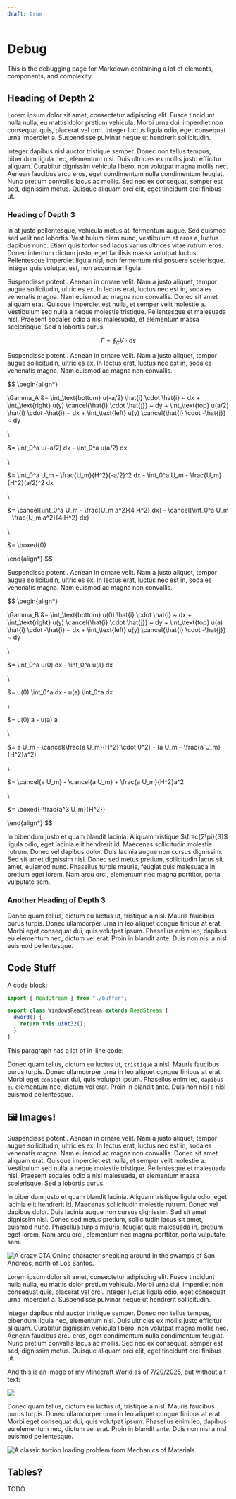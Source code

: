 ```yaml
---
draft: true
---
```


# Debug

This is the debugging page for Markdown containing a lot of elements, components, and complexity.

<!-- this is a comment -->

## Heading of Depth 2

Lorem ipsum dolor sit amet, consectetur adipiscing elit. Fusce tincidunt nulla nulla, eu mattis dolor pretium vehicula. Morbi urna dui, imperdiet non consequat quis, placerat vel orci. Integer luctus ligula odio, eget consequat urna imperdiet a. Suspendisse pulvinar neque ut hendrerit sollicitudin.

Integer dapibus nisl auctor tristique semper. Donec non tellus tempus, bibendum ligula nec, elementum nisi. Duis ultricies ex mollis justo efficitur aliquam. Curabitur dignissim vehicula libero, non volutpat magna mollis nec. Aenean faucibus arcu eros, eget condimentum nulla condimentum feugiat. Nunc pretium convallis lacus ac mollis. Sed nec ex consequat, semper est sed, dignissim metus. Quisque aliquam orci elit, eget tincidunt orci finibus ut.

### Heading of Depth 3

In at justo pellentesque, vehicula metus at, fermentum augue. Sed euismod sed velit nec lobortis. Vestibulum diam nunc, vestibulum at eros a, luctus dapibus nunc. Etiam quis tortor sed lacus varius ultrices vitae rutrum eros. Donec interdum dictum justo, eget facilisis massa volutpat luctus. Pellentesque imperdiet ligula nisl, non fermentum nisi posuere scelerisque. Integer quis volutpat est, non accumsan ligula.

Suspendisse potenti. Aenean in ornare velit. Nam a justo aliquet, tempor augue sollicitudin, ultricies ex. In lectus erat, luctus nec est in, sodales venenatis magna. Nam euismod ac magna non convallis. Donec sit amet aliquam erat. Quisque imperdiet est nulla, et semper velit molestie a. Vestibulum sed nulla a neque molestie tristique. Pellentesque et malesuada nisl. Praesent sodales odio a nisi malesuada, et elementum massa scelerisque. Sed a lobortis purus.

$$
\Gamma = \oint_C V \cdot ds
$$

Suspendisse potenti. Aenean in ornare velit. Nam a justo aliquet, tempor augue sollicitudin, ultricies ex. In lectus erat, luctus nec est in, sodales venenatis magna. Nam euismod ac magna non convallis.

$$
\begin{align*}

\Gamma_A &= \int_\text{bottom} u(-a/2) \hat{i} \cdot \hat{i} ~ dx + \int_\text{right} u(y) \cancel{\hat{i} \cdot \hat{j}} ~ dy + \int_\text{top} u(a/2) \hat{i} \cdot -\hat{i} ~ dx + \int_\text{left} u(y) \cancel{\hat{i} \cdot -\hat{j}} ~ dy

\\

&= \int_0^a u(-a/2) dx - \int_0^a u(a/2) dx

\\

&= \int_0^a U_m - \frac{U_m}{H^2}(-a/2)^2 dx - \int_0^a U_m - \frac{U_m}{H^2}(a/2)^2 dx

\\

&= \cancel{\int_0^a U_m - \frac{U_m a^2}{4 H^2} dx} - \cancel{\int_0^a U_m - \frac{U_m a^2}{4 H^2} dx}

\\

&= \boxed{0}

\end{align*}
$$

Suspendisse potenti. Aenean in ornare velit. Nam a justo aliquet, tempor augue sollicitudin, ultricies ex. In lectus erat, luctus nec est in, sodales venenatis magna. Nam euismod ac magna non convallis.

$$
\begin{align*}

\Gamma_B &= \int_\text{bottom} u(0) \hat{i} \cdot \hat{i} ~ dx + \int_\text{right} u(y) \cancel{\hat{i} \cdot \hat{j}} ~ dy + \int_\text{top} u(a) \hat{i} \cdot -\hat{i} ~ dx + \int_\text{left} u(y) \cancel{\hat{i} \cdot -\hat{j}} ~ dy

\\

&= \int_0^a u(0) dx - \int_0^a u(a) dx

\\

&= u(0) \int_0^a dx - u(a) \int_0^a dx

\\

&= u(0) a - u(a) a

\\

&= a U_m - \cancel{\frac{a U_m}{H^2} \cdot 0^2} - (a U_m - \frac{a U_m}{H^2}a^2)

\\

&= \cancel{a U_m} - \cancel{a U_m} + \frac{a U_m}{H^2}a^2

\\

&= \boxed{-\frac{a^3 U_m}{H^2}}


\end{align*}
$$

In bibendum justo et quam blandit lacinia. Aliquam tristique $\frac{2\pi}{3}$ ligula odio, eget lacinia elit hendrerit id. Maecenas sollicitudin molestie rutrum. Donec vel dapibus dolor. Duis lacinia augue non cursus dignissim. Sed sit amet dignissim nisl. Donec sed metus pretium, sollicitudin lacus sit amet, euismod nunc. Phasellus turpis mauris, feugiat quis malesuada in, pretium eget lorem. Nam arcu orci, elementum nec magna porttitor, porta vulputate sem.

### Another Heading of Depth 3

Donec quam tellus, dictum eu luctus ut, tristique a nisl. Mauris faucibus purus turpis. Donec ullamcorper urna in leo aliquet congue finibus at erat. Morbi eget consequat dui, quis volutpat ipsum. Phasellus enim leo, dapibus eu elementum nec, dictum vel erat. Proin in blandit ante. Duis non nisl a nisl euismod pellentesque.

## Code Stuff

A code block:

```ts
import { ReadStream } from "./buffer";

export class WindowsReadStream extends ReadStream {
  dword() {
    return this.uint32();
  }
}
```

This paragraph has a lot of in-line code:

Donec quam tellus, dictum eu luctus ut, `tristique` a nisl. Mauris faucibus purus turpis. Donec ullamcorper urna in leo aliquet congue finibus at erat. Morbi eget `consequat` dui, quis volutpat ipsum. Phasellus enim leo, `dapibus-eu` elementum nec, dictum vel erat. Proin in blandit ante. Duis non nisl a nisl euismod pellentesque.

## 🖼️ Images!

Suspendisse potenti. Aenean in ornare velit. Nam a justo aliquet, tempor augue sollicitudin, ultricies ex. In lectus erat, luctus nec est in, sodales venenatis magna. Nam euismod ac magna non convallis. Donec sit amet aliquam erat. Quisque imperdiet est nulla, et semper velit molestie a. Vestibulum sed nulla a neque molestie tristique. Pellentesque et malesuada nisl. Praesent sodales odio a nisi malesuada, et elementum massa scelerisque. Sed a lobortis purus.

In bibendum justo et quam blandit lacinia. Aliquam tristique ligula odio, eget lacinia elit hendrerit id. Maecenas sollicitudin molestie rutrum. Donec vel dapibus dolor. Duis lacinia augue non cursus dignissim. Sed sit amet dignissim nisl. Donec sed metus pretium, sollicitudin lacus sit amet, euismod nunc. Phasellus turpis mauris, feugiat quis malesuada in, pretium eget lorem. Nam arcu orci, elementum nec magna porttitor, porta vulputate sem.

![A crazy GTA Online character sneaking around in the swamps of San Andreas, north of Los Santos.](https://i.imgur.com/YaPBn9g.jpeg)

Lorem ipsum dolor sit amet, consectetur adipiscing elit. Fusce tincidunt nulla nulla, eu mattis dolor pretium vehicula. Morbi urna dui, imperdiet non consequat quis, placerat vel orci. Integer luctus ligula odio, eget consequat urna imperdiet a. Suspendisse pulvinar neque ut hendrerit sollicitudin.

Integer dapibus nisl auctor tristique semper. Donec non tellus tempus, bibendum ligula nec, elementum nisi. Duis ultricies ex mollis justo efficitur aliquam. Curabitur dignissim vehicula libero, non volutpat magna mollis nec. Aenean faucibus arcu eros, eget condimentum nulla condimentum feugiat. Nunc pretium convallis lacus ac mollis. Sed nec ex consequat, semper est sed, dignissim metus. Quisque aliquam orci elit, eget tincidunt orci finibus ut.

And this is an image of my Minecraft World as of 7/20/2025, but without alt text:

![](https://i.imgur.com/6o6iLAf.jpeg)

Donec quam tellus, dictum eu luctus ut, tristique a nisl. Mauris faucibus purus turpis. Donec ullamcorper urna in leo aliquet congue finibus at erat. Morbi eget consequat dui, quis volutpat ipsum. Phasellus enim leo, dapibus eu elementum nec, dictum vel erat. Proin in blandit ante. Duis non nisl a nisl euismod pellentesque.

![A classic tortion loading problem from Mechanics of Materials.](https://i.imgur.com/lU9W2Hnm.png)

## Tables?

TODO
